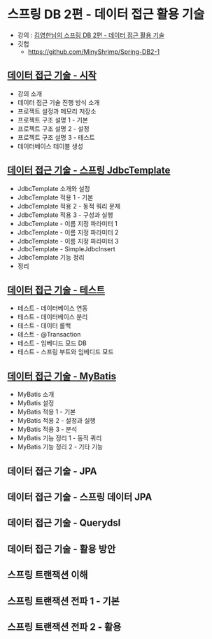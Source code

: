 # 스프링 DB 2편 - 데이터 접근 활용 기술

* 강의 : [김영한님의 스프링 DB 2편 - 데이터 접근 활용 기술](https://www.inflearn.com/course/%EC%8A%A4%ED%94%84%EB%A7%81-db-2/dashboard)
* 깃헙
    * https://github.com/MinyShrimp/Spring-DB2-1

## [데이터 접근 기술 - 시작](강의/0강)

* 강의 소개
* 데이터 접근 기술 진행 방식 소개
* 프로젝트 설정과 메모리 저장소
* 프로젝트 구조 설명 1 - 기본
* 프로젝트 구조 설명 2 - 설정
* 프로젝트 구조 설명 3 - 테스트
* 데이터베이스 테이블 생성

## [데이터 접근 기술 - 스프링 JdbcTemplate](강의/1강)

* JdbcTemplate 소개와 설정
* JdbcTemplate 적용 1 - 기본
* JdbcTemplate 적용 2 - 동적 쿼리 문제
* JdbcTemplate 적용 3 - 구성과 실행
* JdbcTemplate - 이름 지정 파라미터 1
* JdbcTemplate - 이름 지정 파라미터 2
* JdbcTemplate - 이름 지정 파라미터 3
* JdbcTemplate - SimpleJdbcInsert
* JdbcTemplate 기능 정리
* 정리

## [데이터 접근 기술 - 테스트](강의/2강)

* 테스트 - 데이터베이스 연동
* 테스트 - 데이터베이스 분리
* 테스트 - 데이터 롤백
* 테스트 - @Transaction
* 테스트 - 임베디드 모드 DB
* 테스트 - 스프링 부트와 임베디드 모드

## [데이터 접근 기술 - MyBatis](강의/3강)

* MyBatis 소개
* MyBatis 설정
* MyBatis 적용 1 - 기본
* MyBatis 적용 2 - 설정과 실행
* MyBatis 적용 3 - 분석
* MyBatis 기능 정리 1 - 동적 쿼리
* MyBatis 기능 정리 2 - 기타 기능

## 데이터 접근 기술 - JPA

## 데이터 접근 기술 - 스프링 데이터 JPA

## 데이터 접근 기술 - Querydsl

## 데이터 접근 기술 - 활용 방안

## 스프링 트랜잭션 이해

## 스프링 트랜잭션 전파 1 - 기본

## 스프링 트랜잭션 전파 2 - 활용
